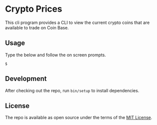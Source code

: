 # Crypto Prices

This cli program provides a CLI to view the current crypto coins that are available to trade on Coin Base.

## Usage

Type the below and follow the on screen prompts.

    $

## Development

After checking out the repo, run `bin/setup` to install dependencies.

## License

The repo is available as open source under the terms of the [MIT License](http://opensource.org/licenses/MIT).
